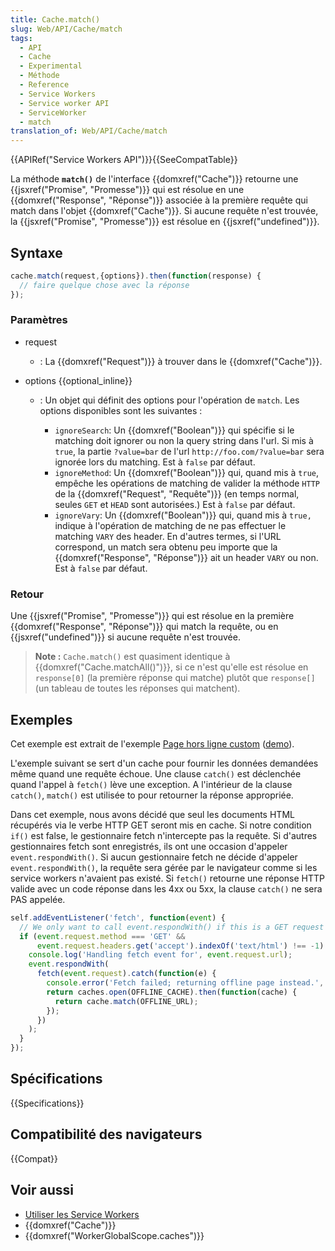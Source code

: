 ```yaml
---
title: Cache.match()
slug: Web/API/Cache/match
tags:
  - API
  - Cache
  - Experimental
  - Méthode
  - Reference
  - Service Workers
  - Service worker API
  - ServiceWorker
  - match
translation_of: Web/API/Cache/match
---
```


{{APIRef("Service Workers API")}}{{SeeCompatTable}}

La méthode **`match()`** de l'interface {{domxref("Cache")}} retourne une {{jsxref("Promise", "Promesse")}} qui est résolue en une {{domxref("Response", "Réponse")}} associée à la première requête qui match dans l'objet {{domxref("Cache")}}. Si aucune requête n'est trouvée, la {{jsxref("Promise", "Promesse")}} est résolue en {{jsxref("undefined")}}.

## Syntaxe

```js
cache.match(request,{options}).then(function(response) {
  // faire quelque chose avec la réponse
});
```

### Paramètres

- request
  - : La {{domxref("Request")}} à trouver dans le {{domxref("Cache")}}.
- options {{optional_inline}}

  - : Un objet qui définit des options pour l'opération de `match`. Les options disponibles sont les suivantes :

    - `ignoreSearch`: Un {{domxref("Boolean")}} qui spécifie si le matching doit ignorer ou non la query string dans l'url.  Si mis à `true`, la partie `?value=bar` de l'url `http://foo.com/?value=bar` sera ignorée lors du matching. Est à `false` par défaut.
    - `ignoreMethod`: Un {{domxref("Boolean")}} qui, quand mis à `true`, empêche les opérations de matching de valider la méthode `HTTP` de la {{domxref("Request", "Requête")}} (en temps normal, seules `GET` et `HEAD` sont autorisées.) Est à  `false` par défaut.
    - `ignoreVary`: Un {{domxref("Boolean")}} qui, quand mis à `true,` indique à l'opération de matching de ne pas effectuer le matching `VARY` des header.  En d'autres termes, si l'URL correspond, un match sera obtenu peu importe que la {{domxref("Response", "Réponse")}} ait un header `VARY` ou non. Est à `false` par défaut.

### Retour

Une {{jsxref("Promise", "Promesse")}} qui est résolue en la première {{domxref("Response", "Réponse")}} qui match la requête, ou en {{jsxref("undefined")}} si aucune requête n'est trouvée.

> **Note :** `Cache.match()` est quasiment identique à {{domxref("Cache.matchAll()")}}, si ce n'est qu'elle est résolue en `response[0]` (la première réponse qui matche) plutôt que `response[]` (un tableau de toutes les réponses qui matchent).

## Exemples

Cet exemple est extrait de l'exemple [Page hors ligne custom](https://github.com/GoogleChrome/samples/blob/gh-pages/service-worker/custom-offline-page/service-worker.js) ([demo](https://googlechrome.github.io/samples/service-worker/custom-offline-page/index.html)).

L'exemple suivant se sert d'un cache pour fournir les données demandées même quand une requête échoue. Une clause `catch()` est déclenchée quand l'appel à `fetch()` lève une exception. A l'intérieur de la clause `catch()`, `match()` est utilisée to pour retourner la réponse appropriée.

Dans cet exemple, nous avons décidé que seul les documents HTML récupérés via le verbe HTTP GET seront mis en cache. Si notre condition `if()` est false, le gestionnaire fetch n'intercepte pas la requête. Si d'autres gestionnaires fetch sont enregistrés, ils ont une occasion d'appeler `event.respondWith()`. Si aucun gestionnaire fetch ne décide d'appeler `event.respondWith()`, la requête sera gérée par le navigateur comme si les service workers n'avaient pas existé. Si `fetch()` retourne une réponse HTTP valide avec un code réponse dans les 4xx ou 5xx, la clause `catch()` ne sera PAS appelée.

```js
self.addEventListener('fetch', function(event) {
  // We only want to call event.respondWith() if this is a GET request for an HTML document.
  if (event.request.method === 'GET' &&
      event.request.headers.get('accept').indexOf('text/html') !== -1) {
    console.log('Handling fetch event for', event.request.url);
    event.respondWith(
      fetch(event.request).catch(function(e) {
        console.error('Fetch failed; returning offline page instead.', e);
        return caches.open(OFFLINE_CACHE).then(function(cache) {
          return cache.match(OFFLINE_URL);
        });
      })
    );
  }
});
```

## Spécifications

{{Specifications}}

## Compatibilité des navigateurs

{{Compat}}

## Voir aussi

- [Utiliser les Service Workers](/fr/docs/Web/API/Service_Worker_API/Using_Service_Workers)
- {{domxref("Cache")}}
- {{domxref("WorkerGlobalScope.caches")}}
